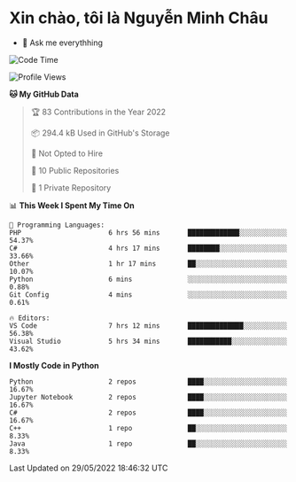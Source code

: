 ﻿# Xin chào, tôi là Nguyễn Minh Châu
- 💬 Ask me everythhing

<!--START_SECTION:waka-->
![Code Time](http://img.shields.io/badge/Code%20Time-0%20secs-blue)

![Profile Views](http://img.shields.io/badge/Profile%20Views-0-blue)

**🐱 My GitHub Data** 

> 🏆 83 Contributions in the Year 2022
 > 
> 📦 294.4 kB Used in GitHub's Storage 
 > 
> 🚫 Not Opted to Hire
 > 
> 📜 10 Public Repositories 
 > 
> 🔑 1 Private Repository 
 > 
📊 **This Week I Spent My Time On** 

```text
💬 Programming Languages: 
PHP                      6 hrs 56 mins       █████████████░░░░░░░░░░░░   54.37% 
C#                       4 hrs 17 mins       ████████░░░░░░░░░░░░░░░░░   33.66% 
Other                    1 hr 17 mins        ██░░░░░░░░░░░░░░░░░░░░░░░   10.07% 
Python                   6 mins              ░░░░░░░░░░░░░░░░░░░░░░░░░   0.88% 
Git Config               4 mins              ░░░░░░░░░░░░░░░░░░░░░░░░░   0.61%

🔥 Editors: 
VS Code                  7 hrs 12 mins       ██████████████░░░░░░░░░░░   56.38% 
Visual Studio            5 hrs 34 mins       ███████████░░░░░░░░░░░░░░   43.62%

```

**I Mostly Code in Python** 

```text
Python                   2 repos             ████░░░░░░░░░░░░░░░░░░░░░   16.67% 
Jupyter Notebook         2 repos             ████░░░░░░░░░░░░░░░░░░░░░   16.67% 
C#                       2 repos             ████░░░░░░░░░░░░░░░░░░░░░   16.67% 
C++                      1 repo              ██░░░░░░░░░░░░░░░░░░░░░░░   8.33% 
Java                     1 repo              ██░░░░░░░░░░░░░░░░░░░░░░░   8.33%

```



 Last Updated on 29/05/2022 18:46:32 UTC
<!--END_SECTION:waka-->
